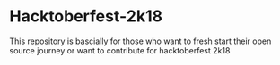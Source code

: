 # Hacktoberfest-2k18
This repository is bascially for those who want to fresh start their open source journey or want to contribute for hacktoberfest 2k18
